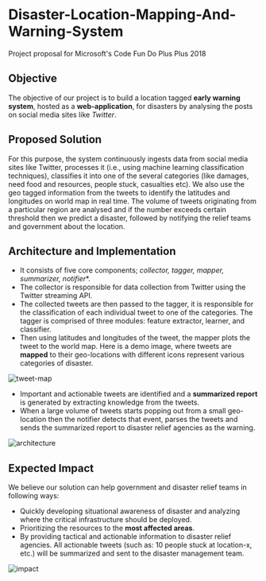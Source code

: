 # Disaster-Location-Mapping-And-Warning-System

Project proposal for Microsoft's Code Fun Do Plus Plus 2018

## Objective

The objective of our project is to build a location tagged **early warning system**, hosted as a **web-application**, for disasters by analysing the posts on social media sites like *Twitter*.

## Proposed Solution 

For this purpose, the system continuously ingests data from social media sites like Twitter, processes it (i.e., using machine learning classification techniques), classifies it into one of the several categories (like damages, need food and resources, people stuck, casualties etc). We also use the geo tagged information from the tweets to identify the latitudes and longitudes on world map in real time. The volume of tweets originating from a particular region are analysed and if the number exceeds certain threshold then we predict a disaster, followed by notifying the relief teams and government about the location.

## Architecture and Implementation

* It consists of five core components; **collector*, tagger, mapper, summarizer, notifier**.
* The collector is responsible for data collection from  Twitter  using  the  Twitter
streaming API. 
* The collected tweets are then passed to the tagger, it is responsible for the classification of each individual tweet to one of the categories. The tagger is comprised of three modules: feature extractor, learner, and classifier.
* Then using latitudes and longitudes of the tweet, the mapper plots the tweet to the world map. Here is a demo image, where tweets are **mapped** to their geo-locations with different icons represent various categories of disaster.

![tweet-map](https://preview.ibb.co/gwy219/codefundo3.png)
* Important and actionable tweets are identified and a **summarized report** is generated by extracting knowledge from the tweets.
* When a large volume of tweets starts popping out from a small geo-location then the notifier detects that event, parses the tweets and sends the summarized report to disaster relief agencies as the warning.

![architecture](https://image.ibb.co/ecui69/aidr.png)

## Expected Impact 

We believe our solution can help government and disaster relief teams in following ways:
  * Quickly developing situational awareness of disaster and analyzing where the critical infrastructure should be deployed.
  * Prioritizing the resources to the **most affected areas**.
  * By providing tactical and actionable information to disaster relief agencies. All actionable tweets (such as: 10 people stuck at location-x, etc.) will be summarized and sent to the disaster management team.

![impact](https://preview.ibb.co/hoLHYp/Machine-Learning-can-save-us-from-disasters-2.png)
